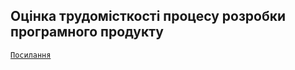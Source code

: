 ## Оцінка трудомісткості процесу розробки програмного продукту
<code>[Посилання](https://docs.google.com/spreadsheets/d/1ywmtqNMvFWxzG_P2odCPGKmRsxlZxdDAtIz80nEjma0/edit?usp=sharing)
